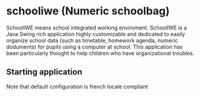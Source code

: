# schooliwe (Numeric schoolbag)

SchoolIWE means school integrated working enviroment.
SchoolIWE is a Java Swing rich application highly customizable and dedicated to easily organize school data (such as timetable, homework agenda, numeric doduments) for pupils using a computer at school.
This application has been particularly thought to help children who have organizational troubles.

## Starting application
Note that default configuration is french locale compliant
